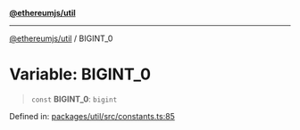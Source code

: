 [**@ethereumjs/util**](../README.md)

***

[@ethereumjs/util](../README.md) / BIGINT\_0

# Variable: BIGINT\_0

> `const` **BIGINT\_0**: `bigint`

Defined in: [packages/util/src/constants.ts:85](https://github.com/ethereumjs/ethereumjs-monorepo/blob/master/packages/util/src/constants.ts#L85)
